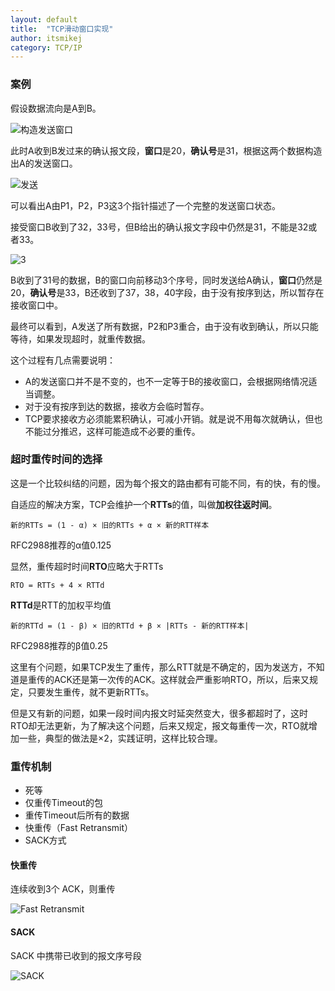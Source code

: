 ```yaml
---
layout: default
title:  "TCP滑动窗口实现"
author: itsmikej
category: TCP/IP
---
```


### 案例

假设数据流向是A到B。

![构造发送窗口][1]

此时A收到B发过来的确认报文段，**窗口**是20，**确认号**是31，根据这两个数据构造出A的发送窗口。

![发送][2]

可以看出A由P1，P2，P3这3个指针描述了一个完整的发送窗口状态。

接受窗口B收到了32，33号，但B给出的确认报文字段中仍然是31，不能是32或者33。

![3][3]

B收到了31号的数据，B的窗口向前移动3个序号，同时发送给A确认，**窗口**仍然是20，**确认号**是33，B还收到了37，38，40字段，由于没有按序到达，所以暂存在接收窗口中。

最终可以看到，A发送了所有数据，P2和P3重合，由于没有收到确认，所以只能等待，如果发现超时，就重传数据。

这个过程有几点需要说明：

 - A的发送窗口并不是不变的，也不一定等于B的接收窗口，会根据网络情况适当调整。
 - 对于没有按序到达的数据，接收方会临时暂存。
 - TCP要求接收方必须能累积确认，可减小开销。就是说不用每次就确认，但也不能过分推迟，这样可能造成不必要的重传。

### 超时重传时间的选择

这是一个比较纠结的问题，因为每个报文的路由都有可能不同，有的快，有的慢。

自适应的解决方案，TCP会维护一个**RTTs**的值，叫做**加权往返时间**。

`新的RTTs = (1 - α) × 旧的RTTs + α × 新的RTT样本`

RFC2988推荐的α值0.125

显然，重传超时时间**RTO**应略大于RTTs

`RTO = RTTs + 4 × RTTd`

**RTTd**是RTT的加权平均值

`新的RTTd = (1 - β) × 旧的RTTd + β × |RTTs - 新的RTT样本|`

RFC2988推荐的β值0.25

这里有个问题，如果TCP发生了重传，那么RTT就是不确定的，因为发送方，不知道是重传的ACK还是第一次传的ACK。这样就会严重影响RTO，所以，后来又规定，只要发生重传，就不更新RTTs。

但是又有新的问题，如果一段时间内报文时延突然变大，很多都超时了，这时RTO却无法更新，为了解决这个问题，后来又规定，报文每重传一次，RTO就增加一些，典型的做法是×2，实践证明，这样比较合理。

### 重传机制

 - 死等
 - 仅重传Timeout的包
 - 重传Timeout后所有的数据
 - 快重传（Fast Retransmit） 
 - SACK方式

#### 快重传

连续收到3个 ACK，则重传

![Fast Retransmit][4]

#### SACK

SACK 中携带已收到的报文序号段

![SACK][5]


  [1]: http://ww3.sinaimg.cn/large/77691203gw1faxniev9v0j20ht05z752.jpg
  [2]: http://ww2.sinaimg.cn/large/77691203gw1faxniqxftwj20hq08egmv.jpg
  [3]: http://ww2.sinaimg.cn/large/77691203gw1faxnhrthohj20in0dptax.jpg
  [4]: http://ww4.sinaimg.cn/large/0060lm7Tgw1fbmjtl9lgjg30hs0dc747.gif
  [5]: http://ww1.sinaimg.cn/large/0060lm7Tgw1fbmjwjr9m4j30sg0g1ta5.jpg
